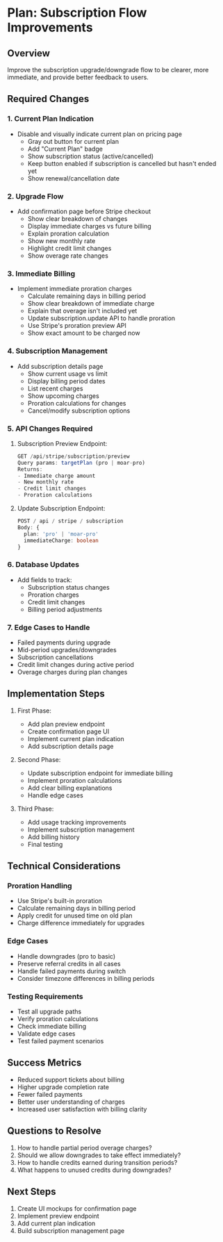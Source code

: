 # Plan: Subscription Flow Improvements

## Overview

Improve the subscription upgrade/downgrade flow to be clearer, more immediate, and provide better feedback to users.

## Required Changes

### 1. Current Plan Indication

- Disable and visually indicate current plan on pricing page
  - Gray out button for current plan
  - Add "Current Plan" badge
  - Show subscription status (active/cancelled)
  - Keep button enabled if subscription is cancelled but hasn't ended yet
  - Show renewal/cancellation date

### 2. Upgrade Flow

- Add confirmation page before Stripe checkout
  - Show clear breakdown of changes
  - Display immediate charges vs future billing
  - Explain proration calculation
  - Show new monthly rate
  - Highlight credit limit changes
  - Show overage rate changes

### 3. Immediate Billing

- Implement immediate proration charges
  - Calculate remaining days in billing period
  - Show clear breakdown of immediate charge
  - Explain that overage isn't included yet
  - Update subscription.update API to handle proration
  - Use Stripe's proration preview API
  - Show exact amount to be charged now

### 4. Subscription Management

- Add subscription details page
  - Show current usage vs limit
  - Display billing period dates
  - List recent charges
  - Show upcoming charges
  - Proration calculations for changes
  - Cancel/modify subscription options

### 5. API Changes Required

1. Subscription Preview Endpoint:

   ```typescript
   GET /api/stripe/subscription/preview
   Query params: targetPlan (pro | moar-pro)
   Returns:
   - Immediate charge amount
   - New monthly rate
   - Credit limit changes
   - Proration calculations
   ```

2. Update Subscription Endpoint:
   ```typescript
   POST / api / stripe / subscription
   Body: {
     plan: 'pro' | 'moar-pro'
     immediateCharge: boolean
   }
   ```

### 6. Database Updates

- Add fields to track:
  - Subscription status changes
  - Proration charges
  - Credit limit changes
  - Billing period adjustments

### 7. Edge Cases to Handle

- Failed payments during upgrade
- Mid-period upgrades/downgrades
- Subscription cancellations
- Credit limit changes during active period
- Overage charges during plan changes

## Implementation Steps

1. First Phase:

   - Add plan preview endpoint
   - Create confirmation page UI
   - Implement current plan indication
   - Add subscription details page

2. Second Phase:

   - Update subscription endpoint for immediate billing
   - Implement proration calculations
   - Add clear billing explanations
   - Handle edge cases

3. Third Phase:
   - Add usage tracking improvements
   - Implement subscription management
   - Add billing history
   - Final testing

## Technical Considerations

### Proration Handling

- Use Stripe's built-in proration
- Calculate remaining days in billing period
- Apply credit for unused time on old plan
- Charge difference immediately for upgrades

### Edge Cases

- Handle downgrades (pro to basic)
- Preserve referral credits in all cases
- Handle failed payments during switch
- Consider timezone differences in billing periods

### Testing Requirements

- Test all upgrade paths
- Verify proration calculations
- Check immediate billing
- Validate edge cases
- Test failed payment scenarios

## Success Metrics

- Reduced support tickets about billing
- Higher upgrade completion rate
- Fewer failed payments
- Better user understanding of charges
- Increased user satisfaction with billing clarity

## Questions to Resolve

1. How to handle partial period overage charges?
2. Should we allow downgrades to take effect immediately?
3. How to handle credits earned during transition periods?
4. What happens to unused credits during downgrades?

## Next Steps

1. Create UI mockups for confirmation page
2. Implement preview endpoint
3. Add current plan indication
4. Build subscription management page
